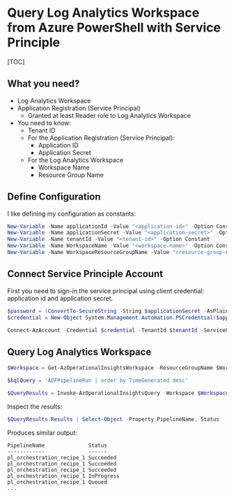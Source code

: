 # Query Log Analytics Workspace from Azure PowerShell with Service Principle

[TOC]

## What you need?

* Log Analytics Workspace
* Application Registration (Service Principal)
  * Granted at least Reader role to Log Analytics Workspace
* You need to know:
  * Tenant ID
  * For the Application Registration (Service Principal):
    * Application ID
    * Application Secret
  * For the Log Analytics Workspace
    * Workspace Name
    * Resource Group Name

## Define Configuration

I like defining my configuration as constants:

```powershell
New-Variable -Name applicationId -Value "<application-id>" -Option Constant
New-Variable -Name applicationSecret -Value "<application-secret>" -Option Constant
New-Variable -Name tenantId -Value "<tenant-id>" -Option Constant
New-Variable -Name WorkspaceName -Value "<workspace-name>" -Option Constant
New-Variable -Name WorkspaceResourceGroupName -Value "<resource-group-name>" -Option Constant
```



## Connect Service Principle Account

First you need to sign-in the service principal using client credential: application id and application secret.

```powershell
$password = (ConvertTo-SecureString -String $applicationSecret -AsPlainText -Force)
$credential = New-Object System.Management.Automation.PSCredential($applicationId, $password)

Connect-AzAccount -Credential $credential -TenantId $tenantId -ServicePrincipal
```



## Query Log Analytics Workspace

```powershell
$Workspace = Get-AzOperationalInsightsWorkspace -ResourceGroupName $WorkspaceResourceGroupName -Name $WorkspaceName

$kqlQuery = 'ADFPipelineRun | order by TimeGenerated desc'

$QueryResults = Invoke-AzOperationalInsightsQuery -Workspace $Workspace -Query $kqlQuery
```

Inspect the results:

```powershell
$QueryResults.Results | Select-Object -Property PipelineName, Status
```

Produces similar output:

```
PipelineName              Status    
------------              ------    
pl_orchestration_recipe_1 Succeeded 
pl_orchestration_recipe_1 Succeeded 
pl_orchestration_recipe_1 Succeeded 
pl_orchestration_recipe_1 InProgress
pl_orchestration_recipe_1 Queued    
...
```



